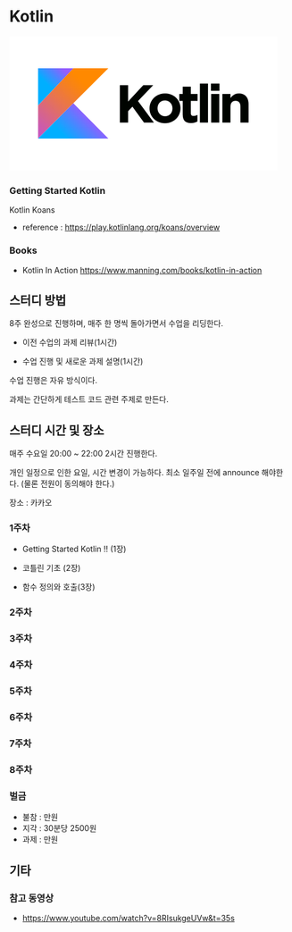 # Kotlin

![Kotlin](doc/img/Kotlin.png)

### Getting Started Kotlin 

Kotlin Koans 

- reference : https://play.kotlinlang.org/koans/overview

### Books

- Kotlin In Action 
https://www.manning.com/books/kotlin-in-action


## 스터디 방법 

8주 완성으로 진행하며, 매주 한 명씩 돌아가면서 수업을 리딩한다. 

- 이전 수업의 과제 리뷰(1시간)

- 수업 진행 및 새로운 과제 설명(1시간) 

수업 진행은 자유 방식이다. 

과제는 간단하게 테스트 코드 관련 주제로 만든다. 

## 스터디 시간 및 장소 

매주 수요일 20:00 ~ 22:00 2시간 진행한다. 

개인 일정으로 인한 요일, 시간 변경이 가능하다. 최소 일주일 전에 announce 해야한다. (물론 전원이 동의해야 한다.) 

장소 : 카카오 

### 1주차 
- Getting Started Kotlin !! (1장)

- 코틀린 기초 (2장)

- 함수 정의와 호출(3장)

### 2주차 

### 3주차

### 4주차 

### 5주차

### 6주차

### 7주차

### 8주차

### 벌금 
- 불참 : 만원
- 지각 : 30분당 2500원
- 과제 : 만원


## 기타 

### 참고 동영상 

- https://www.youtube.com/watch?v=8RIsukgeUVw&t=35s 







